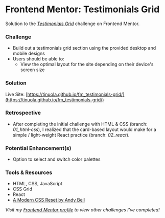 # Frontend Mentor: Testimonials Grid

Solution to the _[Testimonials Grid](https://www.frontendmentor.io/challenges/testimonials-grid-section-Nnw6J7Un7)_ challenge on Frontend Mentor.

### Challenge

- Build out a testimonials grid section using the provided desktop and mobile designs
- Users should be able to:
  - View the optimal layout for the site depending on their device's screen size

### Solution

Live Site: [https://tinuola.github.io/fm_testimonials-grid/](https://tinuola.github.io/fm_testimonials-grid/)

### Retrospective

- After completing the initial challenge with HTML & CSS (branch: _01_html-css_), I realized that the card-based layout would make for a simple / light-weight React practice (branch: _02_react_).

### Potential Enhancement(s)

- Option to select and switch color palettes

### Tools & Resources

- HTML, CSS, JavaScript
- CSS Grid
- React
- [A Modern CSS Reset by Andy Bell](https://piccalil.li/blog/a-modern-css-reset/)

_Visit my [Frontend Mentor profile](https://www.frontendmentor.io/profile/tinuola) to view other challenges I've completed!_
